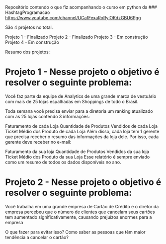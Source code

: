 Repositório contendo o que fiz acompanhando o curso em python da ### HashtagProgramacao
https://www.youtube.com/channel/UCafFexaRoRylOKdzGBU6Pgg

São 4 projetos no total.

Projeto 1 - Finalizado
Projeto 2 - Finalizado
Projeto 3 - Em construção
Projeto 4 - Em construção

Resumo dos projetos:

# Projeto 1 - Nesse projeto o objetivo é resolver o seguinte problema: 
Você faz parte da equipe de Analytics de uma grande marca de vestuário com mais de 25 lojas espalhadas em Shoppings de todo o Brasil.

Toda semana você precisa enviar para a diretoria um ranking atualizado com as 25 lojas contendo 3 informações:

Faturamento de cada Loja
Quantidade de Produtos Vendidos de cada Loja
Ticket Médio dos Produto de cada Loja
Além disso, cada loja tem 1 gerente que precisa receber o resumo das informações da loja dele. Por isso, cada gerente deve receber no e-mail:

Faturamento da sua loja
Quantidade de Produtos Vendidos da sua loja
Ticket Médio dos Produto da sua Loja
Esse relatório é sempre enviado como um resumo de todos os dados disponíveis no ano.

# Projeto 2 - Nesse projeto o objetivo é resolver o seguinte problema:

Você trabalha em uma grande empresa de Cartão de Crédito e o diretor da empresa percebeu que o número de clientes que cancelam seus cartões tem aumentado significativamente, causando prejuízos enormes para a empresa

O que fazer para evitar isso? Como saber as pessoas que têm maior tendência a cancelar o cartão?
